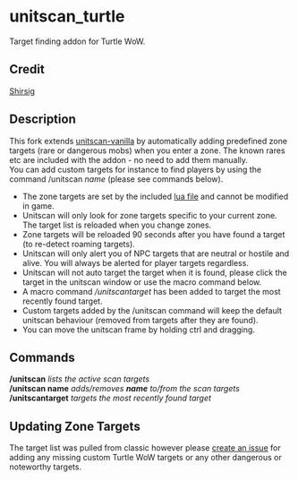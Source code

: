 # unitscan_turtle    
Target finding addon for Turtle WoW.

## Credit
[Shirsig](https://github.com/shirsig/unitscan-vanilla)

## Description
This fork extends [unitscan-vanilla](https://github.com/shirsig/unitscan-vanilla) by automatically adding predefined zone targets (rare or dangerous mobs) when you enter a zone. The known rares etc are included with the addon - no need to add them manually.    
You can add custom targets for instance to find players by using the command /unitscan *name* (please see commands below).    

- The zone targets are set by the included [lua file](https://github.com/GryllsAddons/unitscan-turtle/blob/master/zonetargets.lua) and cannot be modified in game.
- Unitscan will only look for zone targets specific to your current zone. The target list is reloaded when you change zones.
- Zone targets will be reloaded 90 seconds after you have found a target (to re-detect roaming targets).
- Unitscan will only alert you of NPC targets that are neutral or hostile and alive. You will always be alerted for player targets regardless.
- Unitscan will not auto target the target when it is found, please click the target in the unitscan window or use the macro command below.
- A macro command */unitscantarget* has been added to target the most recently found target.
- Custom targets added by the /unitscan command will keep the default unitscan behaviour (removed from targets after they are found).
- You can move the unitscan frame by holding ctrl and dragging.

## Commands
**/unitscan** *lists the active scan targets*    
**/unitscan name** *adds/removes **name** to/from the scan targets*    
**/unitscantarget** *targets the most recently found target*    

## Updating Zone Targets
The target list was pulled from classic however please [create an issue](https://github.com/GryllsAddons/unitscan-turtle/issues) for adding any missing custom Turtle WoW targets or any other dangerous or noteworthy targets.
